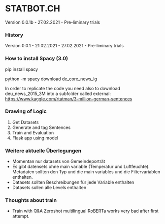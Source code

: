 # STATBOT.CH
Version 0.0.1b - 27.02.2021 - Pre-liminary trials

### History
Version 0.0.1 - 21.02.2021 - 27.02.2021 - Pre-liminary trials

### How to install Spacy (3.0)
pip install spacy

python -m spacy download de_core_news_lg

In order to replicate the code you need also to download deu_news_2015_3M into a subfolder called external:
https://www.kaggle.com/rtatman/3-million-german-sentences

### Drawing of Logic
1. Get Datasets
2. Generate and tag Sentences
3. Train and Evaluation
4. Flask app using model

### Weitere aktuelle Überlegungen
- Momentan nur datasets von Gemeindeporträt
- Es gibt datensets ohne main variable (Temperatur und Luftfeuchte). Metadaten sollten den Typ und die main variables und die Filtervariablen enthalten.
- Datasets sollten Beschreibungen für jede Variable enthalten
- Datasets sollen alle Levels enthalten

### Thoughts about train
- Train with Q&A Zeroshot multilingual RoBERTa works very bad after first attempt.
